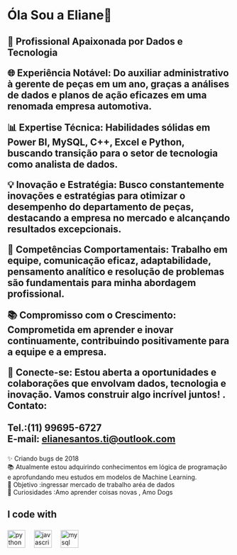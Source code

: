 <h1 align="left">Óla Sou a Eliane👋</h1>

###

<p align="left"></p>

###

<h2 align="left">🚀 Profissional Apaixonada por Dados e Tecnologia

🌐 Experiência Notável: Do auxiliar administrativo à gerente de peças em um ano, graças a análises de dados e planos de ação eficazes em uma renomada empresa automotiva.

📊 Expertise Técnica: Habilidades sólidas em Power BI, MySQL, C++, Excel e Python, buscando transição para o setor de tecnologia como analista de dados.

💡 Inovação e Estratégia: Busco constantemente inovações e estratégias para otimizar o desempenho do departamento de peças, destacando a empresa no mercado e alcançando resultados excepcionais.

🤝 Competências Comportamentais: Trabalho em equipe, comunicação eficaz, adaptabilidade, pensamento analítico e resolução de problemas são fundamentais para minha abordagem profissional.

📚 Compromisso com o Crescimento: Comprometida em aprender e inovar continuamente, contribuindo positivamente para a equipe e a empresa.

🔗 Conecte-se: Estou aberta a oportunidades e colaborações que envolvam dados, tecnologia e inovação. Vamos construir algo incrível juntos!
.<br>Contato: <br><br>Tel.:(11) 99695-6727<br>E-mail: elianesantos.ti@outlook.com</h2>

###

<p align="left">✨ Criando bugs de 2018<br>📚 Atualmente estou adquirindo conhecimentos em lógica de programação e aprofundando meu estudos em modelos de Machine Learning.<br>🎯 Objetivo :ingressar mercado de trabalho aréa de  dados <br>🎲  Curiosidades :Amo aprender coisas  novas , Amo  Dogs</p>

###

<h2 align="left">I code with</h2>

###

<div align="left">
  <img src="https://cdn.jsdelivr.net/gh/devicons/devicon/icons/python/python-original.svg" height="40" alt="python logo"  />
  <img width="12" />
  <img src="https://cdn.jsdelivr.net/gh/devicons/devicon/icons/javascript/javascript-original.svg" height="40" alt="javascript logo"  />
  <img width="12" />
  <img src="https://cdn.jsdelivr.net/gh/devicons/devicon/icons/mysql/mysql-original.svg" height="40" alt="mysql logo"  />
</div>

###
